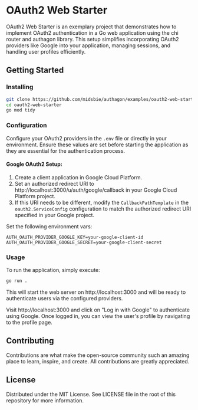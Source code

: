 # OAuth2 Web Starter

OAuth2 Web Starter is an exemplary project that demonstrates how to implement OAuth2 authentication
in a Go web application using the chi router and authagon library. This setup simplifies
incorporating OAuth2 providers like Google into your application, managing sessions, and handling
user profiles efficiently.

## Getting Started

### Installing

```bash
git clone https://github.com/midsbie/authagon/examples/oauth2-web-starter.git
cd oauth2-web-starter
go mod tidy
```

### Configuration

Configure your OAuth2 providers in the `.env` file or directly in your environment. Ensure these
values are set before starting the application as they are essential for the authentication process.


#### Google OAuth2 Setup:

1. Create a client application in Google Cloud Platform.
1. Set an authorized redirect URI to http://localhost:3000/u/auth/google/callback in your Google
   Cloud Platform project.
1. If this URI needs to be different, modify the `CallbackPathTemplate` in the
   `oauth2.ServiceConfig` configuration to match the authorized redirect URI specified in your
   Google project.

Set the following environment vars:
```
AUTH_OAUTH_PROVIDER_GOOGLE_KEY=your-google-client-id
AUTH_OAUTH_PROVIDER_GOOGLE_SECRET=your-google-client-secret
```

### Usage

To run the application, simply execute:

```bash
go run .
```

This will start the web server on http://localhost:3000 and will be ready to authenticate users via
the configured providers.

Visit http://localhost:3000 and click on "Log in with Google" to authenticate using Google. Once
logged in, you can view the user's profile by navigating to the profile page.

## Contributing

Contributions are what make the open-source community such an amazing place to learn, inspire, and
create. All contributions are greatly appreciated.

## License

Distributed under the MIT License. See LICENSE file in the root of this repository for more
information.